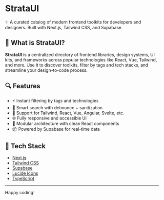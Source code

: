 # StrataUI

✨ A curated catalog of modern frontend toolkits for developers and designers. Built with Next.js, Tailwind CSS, and Supabase.

## 🧠 What is StrataUI?

**StrataUI** is a centralized directory of frontend libraries, design systems, UI kits, and frameworks across popular technologies like React, Vue, Tailwind, and more. Use it to discover toolkits, filter by tags and tech stacks, and streamline your design-to-code process.

## 🔍 Features

- ⚡ Instant filtering by tags and technologies
- 🔎 Smart search with debounce + sanitization
- 🎨 Support for Tailwind, React, Vue, Angular, Svelte, etc.
- 🌐 Fully responsive and accessible UI
- 🧩 Modular architecture with clean React components
- 📦 Powered by Supabase for real-time data

## 🚀 Tech Stack

- [Next.js](https://nextjs.org/)
- [Tailwind CSS](https://tailwindcss.com/)
- [Supabase](https://supabase.com/)
- [Lucide Icons](https://lucide.dev/)
- [TypeScript](https://www.typescriptlang.org/)

---

Happy coding! 